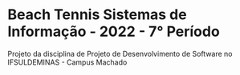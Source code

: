 # Beach Tennis Sistemas de Informação - 2022 - 7° Período
Projeto da disciplina de Projeto de Desenvolvimento de Software no IFSULDEMINAS - Campus Machado
